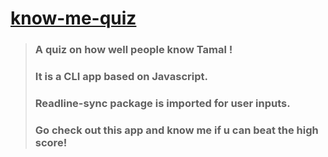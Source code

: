 # [know-me-quiz](https://replit.com/@tamalkundu2021/firstCLIApp?embed=1&output=1)

>### A quiz on how well people know Tamal !
>### It is a CLI app based on Javascript.
>### Readline-sync package is imported for user inputs.
>### Go check out this app and know me if u can beat the high score!
